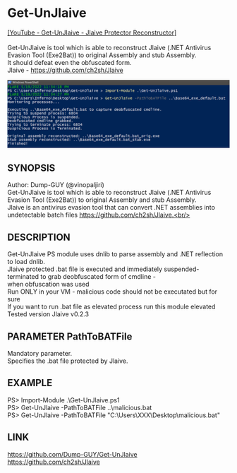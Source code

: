 # Get-UnJlaive
[[YouTube - Get-UnJlaive - Jlaive Protector Reconstructor]](https://youtu.be/cKciCTW82I8)<br/><br/>
Get-UnJlaive is tool which is able to reconstruct Jlaive (.NET Antivirus Evasion Tool (Exe2Bat)) to original Assembly and stub Assembly.<br/>
It should defeat even the obfuscated form.<br/>
Jlaive - https://github.com/ch2sh/Jlaive<br/>

![](Get-UnJlaive/media/example1.PNG)

## SYNOPSIS
Author: Dump-GUY (@vinopaljiri)<br/>
Get-UnJlaive is tool which is able to reconstruct Jlaive (.NET Antivirus Evasion Tool (Exe2Bat)) to original Assembly and stub Assembly.<br/>
Jlaive is an antivirus evasion tool that can convert .NET assemblies into undetectable batch files https://github.com/ch2sh/Jlaive.<br/>

## DESCRIPTION
Get-UnJlaive PS module uses dnlib to parse assembly and .NET reflection to load dnlib.<br/>
Jlaive protected .bat file is executed and immediately suspended-terminated to grab deobfuscated form of cmdline -<br/>
when obfuscation was used<br/>
Run ONLY in your VM - malicious code should not be executated but for sure<br/>
If you want to run .bat file as elevated process run this module elevated<br/>
Tested version Jlaive v0.2.3<br/>

## PARAMETER PathToBATFile
Mandatory parameter.<br/>
Specifies the .bat file protected by Jlaive.<br/>

## EXAMPLE
PS> Import-Module .\Get-UnJlaive.ps1<br/>
PS> Get-UnJlaive -PathToBATFile ..\malicious.bat<br/>
PS> Get-UnJlaive -PathToBATFile "C:\Users\XXX\Desktop\malicious.bat"<br/>

## LINK
https://github.com/Dump-GUY/Get-UnJlaive<br/>
https://github.com/ch2sh/Jlaive<br/>
